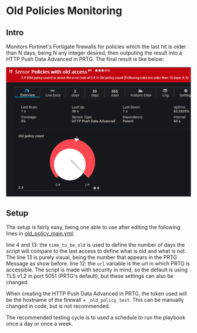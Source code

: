 # Old Policies Monitoring

## Intro

Monitors Fortinet's Fortigate firewalls for policies which the last hit is older than N days, being N any integer desired, then outputing the result into a HTTP Push Data Advanced in PRTG. The final result is like below:

![Old Policies Sensor](../assets/images/old_policy_sensor.png)

## Setup

The setup is fairly easy, being one able to use after editing the following lines in [old_policy_main.yml](old_policy_main.yml):

line 4 and 13: the `time_to_be_old` is used to define the number of days the script will compare to the last access to define what is old and what is not. The line 13 is purely visual, being the number that appears in the PRTG Message as show before.
line 12: the `url` variable is the url in which PRTG is accessible. The script is made with security in mind, so the default is using TLS v1.2 in port 5051 (PRTG's default), but these settings can also be changed.

When creating the HTTP Push Data Advanced in PRTG, the token used will be the hostname of the firewall + `_old_policy_test`. This can be manually changed in code, but is not recommended.

The recommended testing cycle is to used a schedule to run the playbook once a day or once a week.
